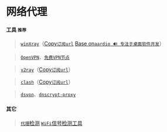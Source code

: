 # 网络代理

#### 工具 `推荐`

> [`winXray`](https://github.com/TheMRLL/winxray)（[Copy`订阅url`](https://github.com/freefq/free) [Base on`aardio 🔊 专注于桌面软件开发`](http://www.aardio.com/)）

> [`OpenVPN`](https://openvpn.net/client-connect-vpn-for-windows/)、[`免费VPN节点`](https://www.vpnbook.com/freevpn)

> [`v2ray`](https://github.com/v2ray/v2ray-core)（[Copy`订阅url`](http://120.92.132.166:8888/down/MshRNLEFCNSe)）

> [`clash`](https://github.com/Dreamacro/clash)（[Copy`订阅url`](https://suo.yt/YestHxZ)）

> [`dsvpn`](https://github.com/jedisct1/dsvpn)、[`dnscrypt-proxy`](https://github.com/DNSCrypt/dnscrypt-proxy)

#### 其它

> [`代理`检测](https://proxy.incolumitas.com/proxy_detect.html)
> [`WiFi`信号检测工具](http://www.wirelessmon.com/)
